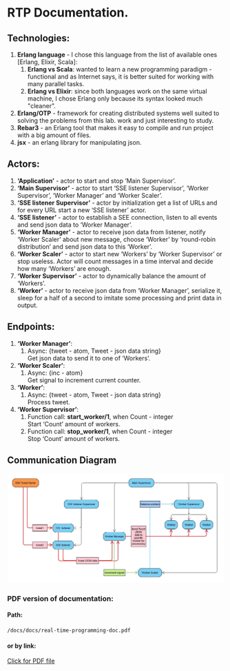 # RTP Documentation.

## Technologies:
1. <b>Erlang language</b> - I chose this language from the list of available ones <br />[Erlang, Elixir, Scala]:
     1. <b>Erlang vs Scala</b>: wanted to learn a new programming paradigm - functional and as Internet says, it is better suited for working with many parallel tasks.
     2. <b>Erlang vs Elixir</b>: since both languages work on the same virtual machine, I chose Erlang only because its syntax looked much "cleaner".
2. <b>Erlang/OTP</b> - framework for creating distributed systems well suited to solving the problems from this lab. work and just interesting to study.
3. <b>Rebar3</b> - an Erlang tool that makes it easy to compile and run project with a big amount of files. 
4. <b>jsx</b> - an erlang library for manipulating json.

## Actors:
1. <b>‘Application’</b> - actor to start and stop ‘Main Supervisor’.
2. <b>‘Main Supervisor’</b> - actor to start ‘SSE listener Supervisor’, ‘Worker Supervisor’, ‘Worker Manager’ and ‘Worker Scaler’.
3. <b>‘SSE listener Supervisor’</b> - actor by initialization get a list of URLs and for every URL start a new ‘SSE listener’ actor.
4. <b>‘SSE listener’</b> - actor to establish a SEE connection, listen to all events and send json data to ‘Worker Manager’.
5. <b>‘Worker Manager’</b> - actor to receive json data from listener, notify ‘Worker Scaler’ about new message, choose ‘Worker’ by ‘round-robin distribution’ and send json data to this ‘Worker’.
6. <b>‘Worker Scaler’</b> - actor to start new ‘Workers’ by ‘Worker Supervisor’ or stop useless. Actor will count messages in a time interval and decide how many ‘Workers’ are enough.
7. <b>‘Worker Supervisor’</b> - actor to dynamically balance the amount of ‘Workers’.
8. <b>‘Worker’</b> - actor to receive json data from ‘Worker Manager’, serialize it, sleep for a half of a second to imitate some processing and print data in output.

## Endpoints:
1. <b>‘Worker Manager’</b>:<br />
   1. Async: {tweet - atom, Tweet - json data string}<br />
      Get json data to send it to one of ‘Workers’.
2. <b>‘Worker Scaler’</b>:<br />
   1. Async: {inc - atom}<br />
      Get signal to increment current counter.
3. <b>‘Worker’</b>:<br />
   1. Async: {tweet - atom, Tweet - json data string}<br />
      Process tweet.
4. <b>‘Worker Supervisor’</b>:<br />
   1. Function call: <b>start_worker/1</b>, when Count - integer<br />
      Start ‘Count’ amount of workers.<br />
   2. Function call: <b>stop_worker/1</b>, when Count - integer<br />
      Stop ‘Count’ amount of workers.

## Communication Diagram

![Communication-Diagram](docs/imgs/rtp-diagram.jpg)

### PDF version of documentation:

#### Path:
```
/docs/docs/real-time-programming-doc.pdf
```
#### or by link:
[Click for PDF file](docs/real-time-programming-doc.pdf)
